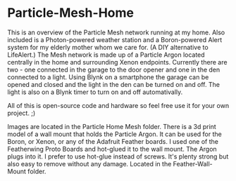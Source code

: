 # Particle-Mesh-Home

This is an overview of the Particle Mesh network running at my home.  Also included is a Photon-powered weather station and a Boron-powered Alert system for my elderly mother whom we care for.  (A DIY alternative to LifeAlert.)
The Mesh network is made up of a Particle Argon located centrally in the home and surrounding Xenon endpoints.  Currently there are two - one connected in the garage to the door opener and one in the den connected to a light.  Using Blynk on a smartphone the garage can be opened and closed and the light in the den can be turned on and off.  The light is also on a Blynk timer to turn on and off automativally.

All of this is open-source code and hardware so feel free use it for your own project. ;)

Images are located in the Particle Home Mesh folder.  There is a 3d print model of a wall mount that holds the Particle Argon.  It can be used for the Boron, or Xenon, or any of the Adafruit Feather boards.  I used one of the Featherwing Proto Boards and hot-glued it to the wall mount.  The Argon plugs into it.  I prefer to use hot-glue instead of screws.  It's plenty strong but also easy to remove without any damage.  Located in the Feather-Wall-Mount folder.
